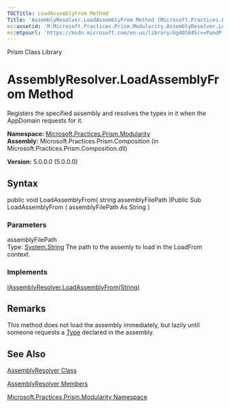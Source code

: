 ```yaml
---
TOCTitle: LoadAssemblyFrom Method
Title: 'AssemblyResolver.LoadAssemblyFrom Method (Microsoft.Practices.Prism.Modularity)'
ms:assetid: 'M:Microsoft.Practices.Prism.Modularity.AssemblyResolver.LoadAssemblyFrom(System.String)'
ms:mtpsurl: 'https://msdn.microsoft.com/en-us/library/Gg405845(v=PandP.50)'
---
```


Prism Class Library

AssemblyResolver.LoadAssemblyFrom Method
============================================

Registers the specified assembly and resolves the types in it when the AppDomain requests for it.

**Namespace:** [Microsoft.Practices.Prism.Modularity](https://msdn.microsoft.com/n:microsoft.practices.prism.modularity)
**Assembly:** Microsoft.Practices.Prism.Composition (in Microsoft.Practices.Prism.Composition.dll)

**Version:** 5.0.0.0 (5.0.0.0)

## Syntax


<span id="syntaxToggle"></span>public void LoadAssemblyFrom( string assemblyFilePath )Public Sub LoadAssemblyFrom ( assemblyFilePath As String )

### Parameters

assemblyFilePath  
Type: [System.String](http://msdn2.microsoft.com/en-us/library/s1wwdcbf)
The path to the assemly to load in the LoadFrom context.

### Implements

[IAssemblyResolver.LoadAssemblyFrom(String)](https://msdn.microsoft.com/m:microsoft.practices.prism.modularity.iassemblyresolver.loadassemblyfrom(system.string))

Remarks
-------

<span id="remarksToggle"></span>This method does not load the assembly immediately, but lazily until someone requests a [Type](http://msdn2.microsoft.com/en-us/library/42892f65) declared in the assembly.

See Also
--------


[AssemblyResolver Class](https://msdn.microsoft.com/t:microsoft.practices.prism.modularity.assemblyresolver)

[AssemblyResolver Members](https://msdn.microsoft.com/allmembers.t:microsoft.practices.prism.modularity.assemblyresolver)

[Microsoft.Practices.Prism.Modularity Namespace](https://msdn.microsoft.com/n:microsoft.practices.prism.modularity)

